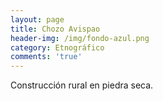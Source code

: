```yaml
---
layout: page
title: Chozo Avispao
header-img: /img/fondo-azul.png
category: Etnográfico
comments: 'true'
---
```



Construcción rural en piedra seca.
